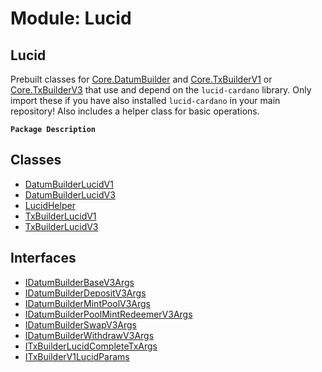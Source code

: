 # Module: Lucid

## Lucid
Prebuilt classes for [Core.DatumBuilder](../classes/Core.DatumBuilder.md) and [Core.TxBuilderV1](../classes/Core.TxBuilderV1.md) or [Core.TxBuilderV3](../classes/Core.TxBuilderV3.md) that use and depend
on the `lucid-cardano` library. Only import these if you have also installed `lucid-cardano`
in your main repository! Also includes a helper class for basic operations.

**`Package Description`**

## Classes

- [DatumBuilderLucidV1](../classes/Lucid.DatumBuilderLucidV1.md)
- [DatumBuilderLucidV3](../classes/Lucid.DatumBuilderLucidV3.md)
- [LucidHelper](../classes/Lucid.LucidHelper.md)
- [TxBuilderLucidV1](../classes/Lucid.TxBuilderLucidV1.md)
- [TxBuilderLucidV3](../classes/Lucid.TxBuilderLucidV3.md)

## Interfaces

- [IDatumBuilderBaseV3Args](../interfaces/Lucid.IDatumBuilderBaseV3Args.md)
- [IDatumBuilderDepositV3Args](../interfaces/Lucid.IDatumBuilderDepositV3Args.md)
- [IDatumBuilderMintPoolV3Args](../interfaces/Lucid.IDatumBuilderMintPoolV3Args.md)
- [IDatumBuilderPoolMintRedeemerV3Args](../interfaces/Lucid.IDatumBuilderPoolMintRedeemerV3Args.md)
- [IDatumBuilderSwapV3Args](../interfaces/Lucid.IDatumBuilderSwapV3Args.md)
- [IDatumBuilderWithdrawV3Args](../interfaces/Lucid.IDatumBuilderWithdrawV3Args.md)
- [ITxBuilderLucidCompleteTxArgs](../interfaces/Lucid.ITxBuilderLucidCompleteTxArgs.md)
- [ITxBuilderV1LucidParams](../interfaces/Lucid.ITxBuilderV1LucidParams.md)
